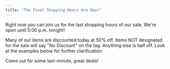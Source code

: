 ```yaml
---
title: "The Final Shopping Hours Are Now!"
---
```


Right now you can join us for the last shopping hours of our sale. We're open until 5:00 p.m. tonight!

Many of our items are discounted today at 50% off. Items NOT designated for the sale will say "No Discount" on the tag. Anything else is half off. Look at the examples below for further clarification:

Come out for some last-minute, great deals!
